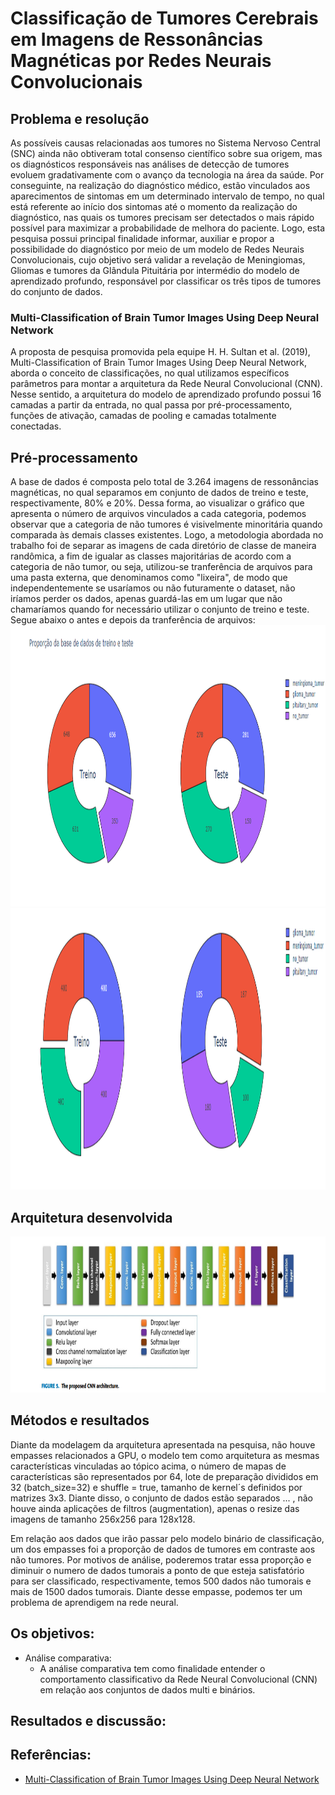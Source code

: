 # Classificação de Tumores Cerebrais em Imagens de Ressonâncias Magnéticas por Redes Neurais Convolucionais

## Problema e resolução

As possíveis causas relacionadas aos tumores no Sistema Nervoso Central 
(SNC) ainda não obtiveram total consenso científico sobre sua origem, mas os 
diagnósticos responsáveis nas análises de detecção de tumores evoluem 
gradativamente com o avanço da tecnologia na área da saúde. Por conseguinte, na 
realização do diagnóstico médico, estão vinculados aos aparecimentos de sintomas 
em um determinado intervalo de tempo, no qual está referente ao início dos sintomas 
até o momento da realização do diagnóstico, nas quais os tumores precisam ser 
detectados o mais rápido possível para maximizar a probabilidade de melhora do 
paciente. Logo, esta pesquisa possui principal finalidade informar, auxiliar e propor a 
possibilidade do diagnóstico por meio de um modelo de Redes Neurais 
Convolucionais, cujo objetivo será validar a revelação de Meningiomas, Gliomas e 
tumores da Glândula Pituitária por intermédio do modelo de aprendizado profundo, 
responsável por classificar os três tipos de tumores do conjunto de dados.

### Multi-Classification of Brain Tumor Images Using Deep Neural Network

A proposta de pesquisa promovida pela equipe H. H. Sultan et al. (2019), Multi-Classification of Brain Tumor Images Using Deep Neural Network, aborda o conceito de classificações, no qual utilizamos específicos parâmetros para montar a arquitetura da Rede Neural Convolucional (CNN). Nesse sentido, a arquitetura do modelo de aprendizado profundo possui 16 camadas a partir da entrada, no qual passa por pré-processamento, funções de ativação, camadas de pooling e camadas totalmente conectadas.

## Pré-processamento

A base de dados é composta pelo total de 3.264 imagens de ressonâncias magnéticas, no qual separamos em conjunto de dados de treino e teste, respectivamente, 80% e 20%. Dessa forma, ao visualizar o gráfico que apresenta o número de arquivos vinculados a cada categoria, podemos observar que a categoria de não tumores é visivelmente minoritária quando comparada às demais classes existentes. Logo, a metodologia abordada no trabalho foi de separar as imagens de cada diretório de classe de maneira randômica, a fim de igualar as classes majoritárias de acordo com a categoria de não tumor, ou seja, utilizou-se tranferência de arquivos para uma pasta externa, que denominamos como "lixeira", de modo que independentemente se usaríamos ou não futuramente o dataset, não iríamos perder os dados, apenas guardá-las em um lugar que não chamaríamos quando for necessário utilizar o conjunto de treino e teste. Segue abaixo o antes e depois da tranferência de arquivos:
<img src="https://raw.githubusercontent.com/wander-asb/MRI_CLASSIFICATION/main/teste_treino_dataset.png" width="1177" height="450" />
<img src="https://raw.githubusercontent.com/wander-asb/MRI_CLASSIFICATION/main/teste_treino_dataset_apos.png" width="1177" height="450" />

## Arquitetura desenvolvida

<img src="https://github.com/wander-asb/MRI_CLASSIFICATION/blob/main/multi-classification%20architecture%20CNN.png?raw=true" width="949" height="250" />

## Métodos e resultados

Diante da modelagem da arquitetura apresentada na pesquisa, não houve empasses relacionados a GPU, o modelo tem como arquitetura as mesmas características vinculadas ao tópico acima, o número de mapas de características são representados por 64, lote de preparação divididos em 32 (batch_size=32) e shuffle = true, tamanho de kernel´s definidos por matrizes 3x3. Diante disso, o conjunto de dados estão separados ... , não houve ainda aplicações de filtros (augmentation), apenas o resize das imagens de tamanho 256x256 para 128x128.

Em relação aos dados que irão passar pelo modelo binário de classificação, um dos empasses foi a proporção de dados de tumores em contraste aos não tumores. Por motivos de análise, poderemos tratar essa proporção e diminuir o numero de dados tumorais a ponto de que esteja satisfatório para ser classificado, respectivamente, temos 500 dados não tumorais e mais de 1500 dados tumorais. Diante desse empasse, podemos ter um problema de aprendigem na rede neural.


## Os objetivos:

* Análise comparativa:
  * A análise comparativa tem como finalidade entender o comportamento classificativo da Rede Neural Convolucional (CNN) em relação aos conjuntos de dados multi e binários.

## Resultados e discussão: 

## Referências:
 * [Multi-Classification of Brain Tumor Images Using Deep Neural Network](https://ieeexplore.ieee.org/document/8723045)
